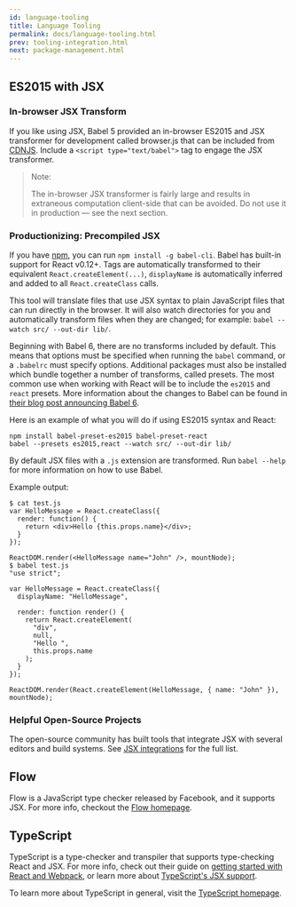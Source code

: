 ```yaml
---
id: language-tooling
title: Language Tooling
permalink: docs/language-tooling.html
prev: tooling-integration.html
next: package-management.html
---
```


## ES2015 with JSX

### In-browser JSX Transform

If you like using JSX, Babel 5 provided an in-browser ES2015 and JSX transformer for development called browser.js that can be included from [CDNJS](https://cdnjs.com/libraries/babel-core/5.8.34). Include a `<script type="text/babel">` tag to engage the JSX transformer.

> Note:
>
> The in-browser JSX transformer is fairly large and results in extraneous computation client-side that can be avoided. Do not use it in production — see the next section.

### Productionizing: Precompiled JSX

If you have [npm](https://www.npmjs.com/), you can run `npm install -g babel-cli`. Babel has built-in support for React v0.12+. Tags are automatically transformed to their equivalent `React.createElement(...)`, `displayName` is automatically inferred and added to all `React.createClass` calls.

This tool will translate files that use JSX syntax to plain JavaScript files that can run directly in the browser. It will also watch directories for you and automatically transform files when they are changed; for example: `babel --watch src/ --out-dir lib/`.

Beginning with Babel 6, there are no transforms included by default. This means that options must be specified when running the `babel` command, or a `.babelrc` must specify options. Additional packages must also be installed which bundle together a number of transforms, called presets. The most common use when working with React will be to include the `es2015` and `react` presets. More information about the changes to Babel can be found in [their blog post announcing Babel 6](http://babeljs.io/blog/2015/10/29/6.0.0).

Here is an example of what you will do if using ES2015 syntax and React:

```
npm install babel-preset-es2015 babel-preset-react
babel --presets es2015,react --watch src/ --out-dir lib/
```

By default JSX files with a `.js` extension are transformed. Run `babel --help` for more information on how to use Babel.

Example output:

```
$ cat test.js
var HelloMessage = React.createClass({
  render: function() {
    return <div>Hello {this.props.name}</div>;
  }
});

ReactDOM.render(<HelloMessage name="John" />, mountNode);
$ babel test.js
"use strict";

var HelloMessage = React.createClass({
  displayName: "HelloMessage",

  render: function render() {
    return React.createElement(
      "div",
      null,
      "Hello ",
      this.props.name
    );
  }
});

ReactDOM.render(React.createElement(HelloMessage, { name: "John" }), mountNode);
```

### Helpful Open-Source Projects

The open-source community has built tools that integrate JSX with several editors and build systems. See [JSX integrations](https://github.com/facebook/react/wiki/Complementary-Tools#jsx-integrations) for the full list.

## Flow

Flow is a JavaScript type checker released by Facebook, and it supports JSX. For more info, checkout the [Flow homepage](http://flowtype.org/).


## TypeScript

TypeScript is a type-checker and transpiler that supports type-checking React and JSX.
For more info, check out their guide on [getting started with React and Webpack](https://www.typescriptlang.org/docs/handbook/react-&-webpack.html), or learn more about [TypeScript's JSX support](https://www.typescriptlang.org/docs/handbook/jsx.html).

To learn more about TypeScript in general, visit the [TypeScript homepage](https://www.typescriptlang.org/).


